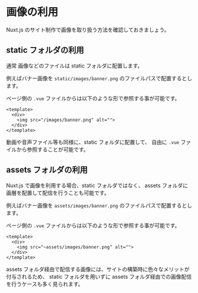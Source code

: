 # 画像の利用

Nuxt.js のサイト制作で画像を取り扱う方法を確認しておきましょう。

## static フォルダの利用

通常 画像などのファイルは static フォルダに配置します。

例えばバナー画像を `static/images/banner.png` のファイルパスで配置するとします。

ページ側の `.vue` ファイルからは以下のような形で参照する事が可能です。

```vue
<template>
  <div>
    <img src="/images/banner.png" alt="">  
  </div>
</template>
```

動画や音声ファイル等も同様に、static フォルダに配置して、
自由に `.vue` ファイルから参照することが可能です。

## assets フォルダの利用

Nuxt.js で画像を利用する場合、static フォルダではなく、
assets フォルダに画層を配置して配信を行うことも可能です。

例えばバナー画像を `assets/images/banner.png` のファイルパスで配置するとします。

ページ側の `.vue` ファイルからは以下のような形で参照する事が可能です。

```vue
<template>
  <div>
    <img src="~assets/images/banner.png" alt="">  
  </div>
</template>
```

assets フォルダ経由で配信する画像には、サイトの構築時に色々なメリットが付与されるため、
static フォルダを用いずに assets フォルダ経由での画像配信を行うケースも多く見られます。

